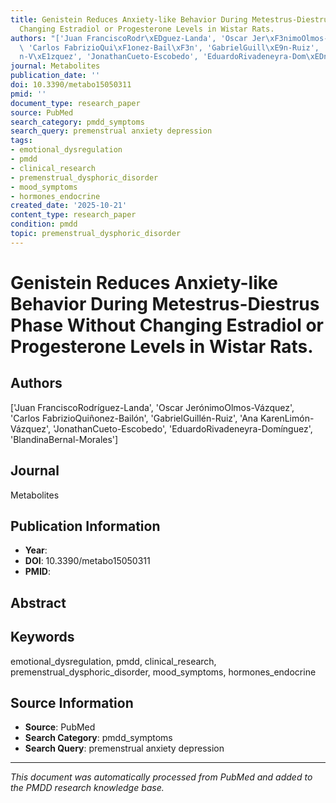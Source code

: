 ```yaml
---
title: Genistein Reduces Anxiety-like Behavior During Metestrus-Diestrus Phase Without
  Changing Estradiol or Progesterone Levels in Wistar Rats.
authors: "['Juan FranciscoRodr\xEDguez-Landa', 'Oscar Jer\xF3nimoOlmos-V\xE1zquez',\
  \ 'Carlos FabrizioQui\xF1onez-Bail\xF3n', 'GabrielGuill\xE9n-Ruiz', 'Ana KarenLim\xF3\
  n-V\xE1zquez', 'JonathanCueto-Escobedo', 'EduardoRivadeneyra-Dom\xEDnguez', 'BlandinaBernal-Morales']"
journal: Metabolites
publication_date: ''
doi: 10.3390/metabo15050311
pmid: ''
document_type: research_paper
source: PubMed
search_category: pmdd_symptoms
search_query: premenstrual anxiety depression
tags:
- emotional_dysregulation
- pmdd
- clinical_research
- premenstrual_dysphoric_disorder
- mood_symptoms
- hormones_endocrine
created_date: '2025-10-21'
content_type: research_paper
condition: pmdd
topic: premenstrual_dysphoric_disorder
---
```


# Genistein Reduces Anxiety-like Behavior During Metestrus-Diestrus Phase Without Changing Estradiol or Progesterone Levels in Wistar Rats.

## Authors
['Juan FranciscoRodríguez-Landa', 'Oscar JerónimoOlmos-Vázquez', 'Carlos FabrizioQuiñonez-Bailón', 'GabrielGuillén-Ruiz', 'Ana KarenLimón-Vázquez', 'JonathanCueto-Escobedo', 'EduardoRivadeneyra-Domínguez', 'BlandinaBernal-Morales']

## Journal
Metabolites

## Publication Information
- **Year**: 
- **DOI**: 10.3390/metabo15050311
- **PMID**: 

## Abstract


## Keywords
emotional_dysregulation, pmdd, clinical_research, premenstrual_dysphoric_disorder, mood_symptoms, hormones_endocrine

## Source Information
- **Source**: PubMed
- **Search Category**: pmdd_symptoms
- **Search Query**: premenstrual anxiety depression

---
*This document was automatically processed from PubMed and added to the PMDD research knowledge base.*
